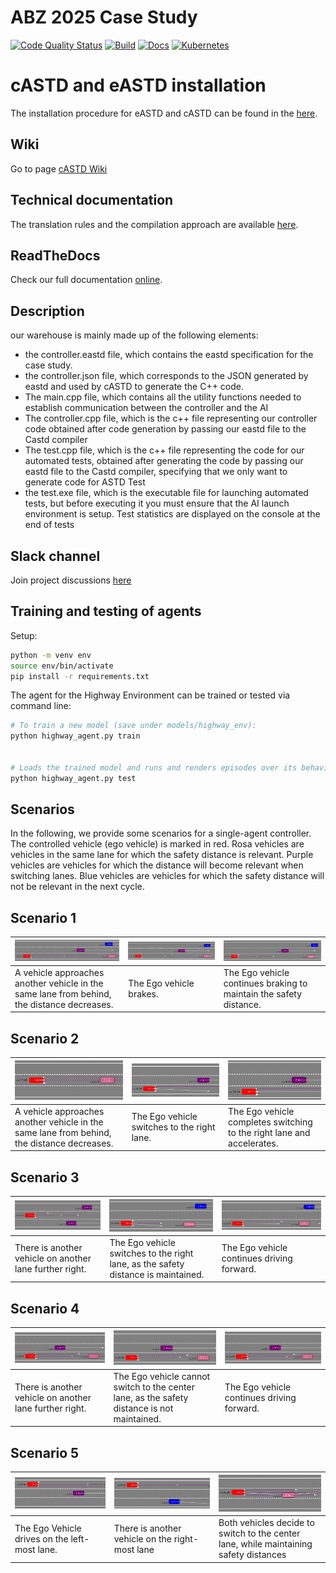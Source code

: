 # ABZ 2025 Case Study


[![Code Quality Status](https://img.shields.io/badge/code%20quality-B%2B-yellowgreen)](https://img.shields.io/badge/code%20quality-B%2B-yellowgreen)
[![Build](https://img.shields.io/badge/build-passing-green)](https://img.shields.io/badge/build-passing-green)
[![Docs](https://img.shields.io/badge/docs-passing-green)](https://img.shields.io/badge/docs-passing-green)
[![Kubernetes](https://img.shields.io/badge/kubernetes-automated-blue)](https://img.shields.io/badge/kubernetes-automated-blue)

# cASTD and eASTD installation
The installation procedure for eASTD and cASTD can be found in the [here](https://github.com/ndounalex/ASTD-tools).

## Wiki

Go to page [cASTD Wiki](https://depot.gril.usherbrooke.ca/lionel-tidjon/castd/wikis/home)

## Technical documentation

The translation rules and the compilation approach are available [here](https://github.com/DiegoOliveiraUDES/astd-tech-report-27).

## ReadTheDocs

Check our full documentation [online](https://castd.readthedocs.io/).

## Description

our warehouse is mainly made up of the following elements:
- the controller.eastd file, which contains the eastd specification for the case study.
- the controller.json file, which corresponds to the JSON generated by eastd and used by cASTD to generate the C++ code.
- The main.cpp file, which contains all the utility functions needed to establish communication between the controller and the AI
- The controller.cpp file, which is the c++ file representing our controller code obtained after code generation by passing our eastd file to the Castd compiler
- The test.cpp file, which is the c++ file representing the code for our automated tests, obtained after generating the code by passing our eastd file to the Castd compiler, specifying that we only want to generate code for ASTD Test
- the test.exe file, which is the executable file for launching automated tests, but before executing it you must ensure that the AI launch environment is setup. Test statistics are displayed on the console at the end of tests


## Slack channel

Join project discussions [here](https://astd-cse.slack.com/)

## Training and testing of agents

Setup:

```bash
python -m venv env
source env/bin/activate
pip install -r requirements.txt
```

The agent for the Highway Environment can be trained or tested via command line:

```bash
# To train a new model (save under models/highway_env):
python highway_agent.py train


# Loads the trained model and runs and renders episodes over its behaviour:
python highway_agent.py test
```


## Scenarios


In the following, we provide some scenarios for a single-agent controller.
The controlled vehicle (ego vehicle) is marked in red.
Rosa vehicles are vehicles in the same lane for which the safety distance is relevant.
Purple vehicles are vehicles for which the distance will become relevant when switching lanes.
Blue vehicles are vehicles for which the safety distance will not be relevant in the next cycle.


## Scenario 1


| <img src="images/Scenario1_1.png" alt="Scenario 1.1" width="150%">                         | <img src="images/Scenario1_2.png" alt="Scenario 1.2" width="150%"> | <img src="images/Scenario1_3.png" alt="Scenario 1.3" width="150%"> |
|--------------------------------------------------------------------------------------------|--------------------------------------------------------------------|--------------------------------------------------------------------|
| A vehicle approaches another vehicle in the same lane from behind, the distance decreases. | The Ego vehicle brakes.                                            |The Ego vehicle continues braking to maintain the safety distance. |


## Scenario 2


 ![Scenario 2](images/Scenario2_1.png)                                                      | ![Scenario 2](images/Scenario2_2.png)        | ![Scenario 2](images/Scenario2_3.png)                                    
|--------------------------------------------------------------------------------------------|----------------------------------------------|--------------------------------------------------------------------------|
| A vehicle approaches another vehicle in the same lane from behind, the distance decreases. | The Ego vehicle switches to the right lane.  | The Ego vehicle completes switching to the right lane and accelerates.   |


## Scenario 3

 ![Scenario 3](images/Scenario3_1.png)                   | ![Scenario 3](images/Scenario3_2.png)                                              | ![Scenario 3](images/Scenario3_3.png)       
|---------------------------------------------------------|------------------------------------------------------------------------------------|---------------------------------------------|
| There is another vehicle on another lane further right. | The Ego vehicle switches to the right lane, as the safety distance is maintained.  | The Ego  vehicle continues driving forward. |


## Scenario 4

![Scenario 4](images/Scenario4_1.png)                   | ![Scenario 4](images/Scenario4_2.png)                                                       | ![Scenario 4](images/Scenario4_3.png)
|---------------------------------------------------------|---------------------------------------------------------------------------------------------|---------------------------------------------|
| There is another vehicle on another lane further right. | The Ego vehicle cannot switch to the center lane, as the safety distance is not maintained. | The Ego vehicle continues driving forward.  |


## Scenario 5

 ![Scenario 5](images/Scenario5_1.png)         | ![Scenario 5](images/Scenario5_2.png)           | ![Scenario 5](images/Scenario5_3.png)                                                 
|-----------------------------------------------|-------------------------------------------------|---------------------------------------------------------------------------------------|
| The Ego Vehicle drives on the left-most lane. | There is another vehicle on the right-most lane | Both vehicles decide to switch to the center lane, while maintaining safety distances |
